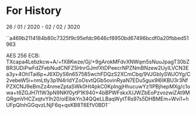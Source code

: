 # For History
26 / 01 / 2020 - 02 / 02 / 3020

``a469b2114184b80c7325f9c95efdc9646cf8950bd67496bcdf0a20fbbed51963

AES 256 ECB:
TXcapa4Lebzkcw+A/+fX8Kwze/Gj/+9gArokMFdvXNWqm5sNuuJpagT30bZBR3UDiPwFdZFebNudCNFZ5HnrGJmfXtDPeecrNPZNmBNzew2UyILVCN3Ea3y+4OhITai6p+J6XDyS6n657585wchFDQzS2XCmCbq/9VJGbIySWJOYg/C2vebeW5i+nmLtIy3p1N4rIdYZoOsvtQGb5ovinRyaN7EDu5gux9l6IKBU3r3NfPZXCNJ9eBmZz4nmeZptaSWk0Ht4pkC0KplngjHhucuwYz1IPBjhepMXg/c1owa+t6ZGJH7I1W3pN9NKf0ytP1K940+4bBPWFskxX/JWZbEoPzvozwiZAt9MQRgmVHCZxqtvYIh20/olElbkYn34QQeLLBaqWytTRs97s5DHBMEm+Wvi1+hUFpQlnhGGqvzLNjF6q+qxKB8T6EfV0BD1``
